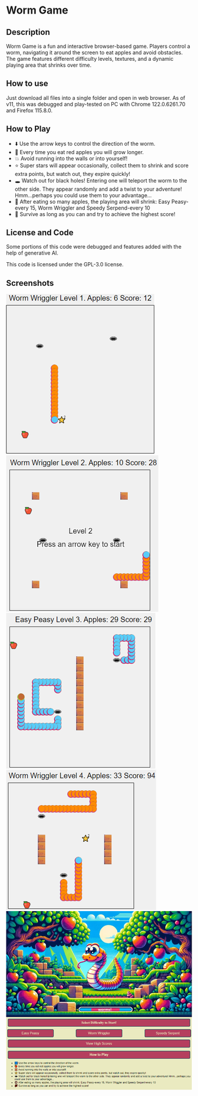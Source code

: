 # Worm Game

## Description

Worm Game is a fun and interactive browser-based game. Players control a worm, navigating it around the screen to eat apples and avoid obstacles. The game features different difficulty levels, textures, and a dynamic playing area that shrinks over time.

## How to use

Just download all files into a single folder and open in web browser. As of v11, this was debugged and play-tested on PC with Chrome 122.0.6261.70 and Firefox 115.8.0.

## How to Play

* ⬇️ Use the arrow keys to control the direction of the worm.
* 🍎 Every time you eat red apples you will grow longer.
* 💥 Avoid running into the walls or into yourself!
* ⭐ Super stars will appear occasionally, collect them to shrink and score extra points, but watch out, they expire quickly!
* 🕳️ Watch out for black holes! Entering one will teleport the worm to the other side. They appear randomly and add a twist to your adventure! Hmm...perhaps you could use them to your advantage...
* 💢 After eating so many apples, the playing area will shrink: Easy Peasy-every 15, Worm Wriggler and Speedy Serpend-every 10
* 💯 Survive as long as you can and try to achieve the highest score!

## License and Code

Some portions of this code were debugged and features added with the help of generative AI.

This code is licensed under the GPL-3.0 license.

## Screenshots

![Level 1](https://github.com/jonverve/worms/blob/main/img/ss/ss1.png?raw=true)
![Level 2](https://github.com/jonverve/worms/blob/main/img/ss/ss4.png?raw=true)
![Level 3](https://github.com/jonverve/worms/blob/main/img/ss/ss5.png?raw=true)
![Level 4](https://github.com/jonverve/worms/blob/main/img/ss/ss3.png?raw=true)
![Starting screen](https://github.com/jonverve/worms/blob/main/img/ss/ss2.png?raw=true)